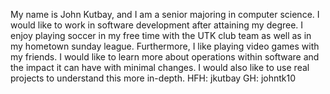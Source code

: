 My name is John Kutbay, and I am a senior majoring in computer science. I would like to work in software development after attaining my degree. I enjoy playing soccer in my free time with the UTK club team as well as in my hometown sunday league. Furthermore, I like playing video games with my friends. I would like to learn more about operations within software and the impact it can have with minimal changes. I would also like to use real projects to understand this more in-depth.
HFH: jkutbay
GH: johntk10
